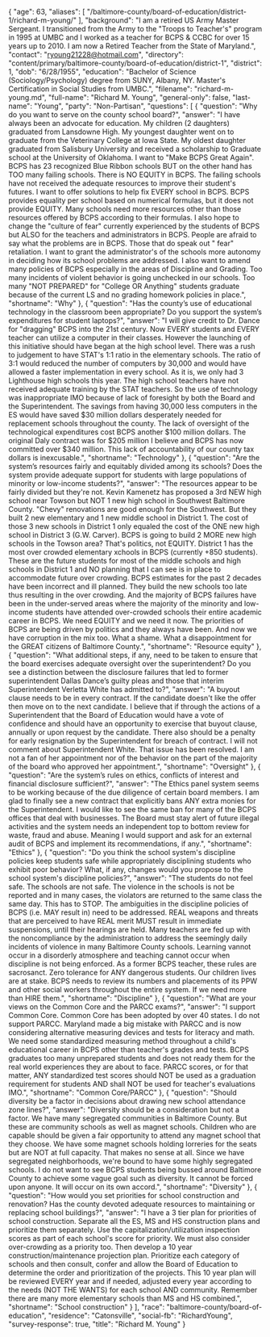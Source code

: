 {
  "age": 63,
  "aliases": [
    "/baltimore-county/board-of-education/district-1/richard-m-young/"
  ],
  "background": "I am a retired US Army Master Sergeant.   I transitioned from the Army to the \"Troops to Teacher's\" program in 1995 at UMBC and I worked as a teacher for BCPS  & CCBC for over 15 years up to 2010. I am now a Retired Teacher from the State of Maryland.",
  "contact": "ryoung21228@hotmail.com",
  "directory": "content/primary/baltimore-county/board-of-education/district-1",
  "district": 1,
  "dob": "6/28/1955",
  "education": "Bachelor of Science (Sociology/Psychology) degree from SUNY, Albany, NY.   Master's Certification in Social Studies from UMBC.",
  "filename": "richard-m-young.md",
  "full-name": "Richard M. Young",
  "general-only": false,
  "last-name": "Young",
  "party": "Non-Partisan",
  "questions": [
    {
      "question": "Why do you want to serve on the county school board?",
      "answer": "I have always been an advocate for education. My children (2 daughters) graduated from Lansdowne High. My youngest daughter went on to graduate from the Veterinary College at Iowa State. My oldest  daughter graduated from Salisbury University and received a scholarship to Graduate school at the University of Oklahoma.  I want to \"Make BCPS Great Again\". BCPS has 23 recognized Blue Ribbon schools BUT on the other hand has TOO many failing schools. There is NO EQUITY in BCPS. The failing schools have not received the adequate resources to improve their student's futures. I want to offer solutions to help fix EVERY school in BCPS.  BCPS provides equality per school based on numerical formulas, but it does not provide EQUITY. Many schools need more resources other than those resources offered by BCPS according to their formulas. I also hope to change the \"culture of fear\" currently experienced by the students of BCPS  but ALSO for the teachers and administrators in BCPS.  People are afraid to say what the problems are in BCPS. Those that do speak out \" fear\" retaliation. I want to grant the administrator's of the schools more autonomy in deciding how its school problems are addressed. I also want to amend many policies of BCPS especially in the areas of Discipline and Grading. Too many incidents of violent behavior is going unchecked in our schools. Too many \"NOT PREPARED\" for \"College OR Anything\"  students graduate because of the current LS and no grading homework policies in place.",
      "shortname": "Why"
    },
    {
      "question": "Has the county’s use of educational technology in the classroom been appropriate? Do you support the system’s expenditures for student laptops?",
      "answer": "I will give credit to Dr. Dance for \"dragging\" BCPS into the 21st century. Now EVERY students and EVERY teacher can utilize a computer in their classes. However the launching of this initiative should have began at the high school level. There was a rush to judgement to have STAT's 1:1 ratio in the elementary schools. The ratio of 3:1 would reduced the number of computers by 30,000 and would have allowed a faster implementation in every school. As it is, we only had 3 Lighthouse high schools this year. The high school teachers have not received adequate training by the STAT teachers. So the use of technology was inappropriate IMO because of lack of foresight by both the Board and the Superintendent. The savings from having 30,000 less computers in the ES would have saved $30 million dollars desperately needed for replacement schools throughout the county. The lack of oversight of the technological expenditures cost BCPS another $100 million dollars. The original Daly contract was for $205 million I believe and BCPS has now committed over $340 million. This lack of accountability of our county tax dollars is inexcusable.",
      "shortname": "Technology"
    },
    {
      "question": "Are the system’s resources fairly and equitably divided among its schools? Does the system provide adequate support for students with large populations of minority or low-income students?",
      "answer": "The resources appear to be fairly divided but they're not. Kevin Kamenetz  has proposed a 3rd NEW high school near Towson but NOT 1 new high school in Southwest Baltimore County. \"Chevy\" renovations are good enough for the Southwest. But they built 2 new elementary and 1 new middle school in District 1.  The cost of those 3 new schools in District 1  only equaled the cost of the ONE new high school in District 3 (G.W. Carver). BCPS is going to build 2 MORE new high schools in the  Towson area? That's politics, not EQUITY. District 1 has the most over crowded elementary xchools in BCPS (currently +850 students). These are the future students for most of the middle schools and high schools in District 1 and NO planning that I can see is in place to accommodate future over crowding. BCPS estimates for the past 2 decades have been incorrect and ill planned. They build the new schools too late thus resulting in the over crowding. And the majority of BCPS failures have been in the under-served areas where the majority of the minority and low-income students have attended over-crowded schools their entire academic career in BCPS. We need EQUITY and we need it now. The priorities of BCPS are being driven by politics and they always have been. And now we have corruption in the mix too. What a shame. What a disappointment for the GREAT citizens of Baltimore County.",
      "shortname": "Resource equity"
    },
    {
      "question": "What additional steps, if any, need to be taken to ensure that the board exercises adequate oversight over the superintendent? Do you see a distinction between the disclosure failures that led to former superintendent Dallas Dance’s guilty pleas and those that interim Superintendent Verletta White has admitted to?",
      "answer": "A buyout clause needs to be in every contract. If the candidate doesn't like the offer then move on to the next candidate. I believe that if through the actions of a Superintendent that the Board of Education would have a vote of confidence and should have an opportunity to exercise that buyout clause, annually or upon request by the candidate. There also should be a penalty for early resignation by the Superintendent for breach of contract. I will not comment about Superintendent White. That issue has been resolved. I am not a fan of her appointment nor of the behavior on the part of the majority of the board who approved her appointment.",
      "shortname": "Oversight"
    },
    {
      "question": "Are the system’s rules on ethics, conflicts of interest and financial disclosure sufficient?",
      "answer": "The Ethics panel system seems to be working because of the due diligence of certain board members. I am glad to finally see a new contract that explicitly bans ANY extra monies for the Superintendent. I would like to see the same ban for many of the BCPS offices that deal with businesses. The Board must stay alert of future illegal activities and the system needs an independent top to bottom review for waste, fraud and abuse. Meaning I would support and ask for an external audit of BCPS and implement its recommendations, if any.",
      "shortname": "Ethics"
    },
    {
      "question": "Do you think the school system's discipline policies keep students safe while appropriately disciplining students who exhibit poor behavior? What, if any, changes would you propose to the school system's discipline policies?",
      "answer": "The students do not feel safe. The schools are not safe. The violence in the schools is not be reported and in many cases, the violators are returned to the same class the same day. This has to STOP. The ambiguities in the discipline policies of BCPS (i.e. MAY result in) need to be addressed. REAL weapons and threats that are perceived to have REAL merit MUST result in immediate suspensions, until their hearings are held. Many teachers are fed up with the noncompliance by the administration to address the seemingly daily incidents of violence in many Baltimore County schools. Learning vannot occur in a disorderly atmosphere and teaching cannot occur when discipline is not being enforced. As a former BCPS teacher, these rules are sacrosanct.  Zero tolerance for ANY dangerous students. Our children lives are at stake. BCPS needs to review its numbers and placements of its PPW and other social workers throughout the entire system. If we need more than HIRE them.",
      "shortname": "Discipline"
    },
    {
      "question": "What are your views on the Common Core and the PARCC exams?",
      "answer": "I support Common Core. Common Core has been adopted by over 40 states. I do not support PARCC. Maryland made a big mistake with PARCC and is now considering alternative measuring devices and tests for literacy and math. We need some standardized measuring method throughout a child's educational career in BCPS other than teacher's grades and tests. BCPS graduates too many unprepared students and does not ready them for the real world experiences they are about to face. PARCC scores, or for that matter, ANY standardized test scores should NOT be used as a graduation requirement for students AND shall NOT be used for teacher's evaluations IMO.",
      "shortname": "Common Core/PARCC"
    },
    {
      "question": "Should diversity be a factor in decisions about drawing new school attendance zone lines?",
      "answer": "Diversity should be a consideration but not a factor. We have many segregated communities in Baltimore County. But these are community schools as well as magnet schools. Children who are capable should be given a fair opportunity to attend any magnet school that they choose. We have some magnet schools holding lorreries for the seats but are NOT at full capacity. That makes no sense at all. Since we have segregated neighborhoods, we're bound to have some highly segregated schools. I do not want to see BCPS students being bussed around Baltimore County to achieve some vague goal such as diversity. It cannot be forced upon anyone. It will occur on its own accord.",
      "shortname": "Diversity"
    },
    {
      "question": "How would you set priorities for school construction and renovation? Has the county devoted adequate resources to maintaining or replacing school buildings?",
      "answer": "I have a 3 tier plan for priorities of school construction. Separate all the ES, MS and HS construction plans and prioritize them separately. Use the capitalization/utilization inspection scores as part of each school's score for priority. We must also consider over-crowding as a priority too. Then develop a 10 year construction/maintenance projection plan. Prioritize each category of schools and then consult, confer and allow the Board of Education to determine the order and prioritization of the projects. This 10 year plan will be reviewed EVERY year and if needed, adjusted every year according to the needs (NOT THE WANTS) for each school AND community. Remember there are many more elementary schools than MS and HS combined.",
      "shortname": "School construction"
    }
  ],
  "race": "baltimore-county/board-of-education",
  "residence": "Catonsville",
  "social-fb": "RichardYoung",
  "survey-response": true,
  "title": "Richard M. Young"
}
